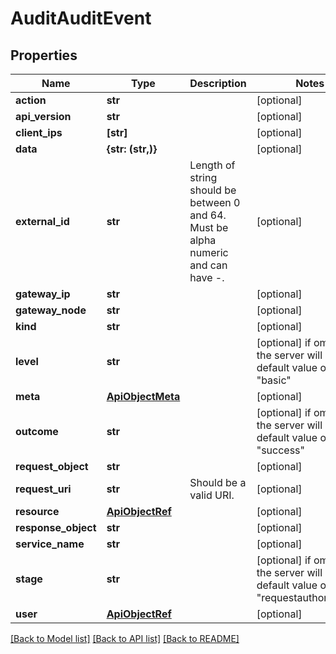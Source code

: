 # AuditAuditEvent

## Properties
Name | Type | Description | Notes
------------ | ------------- | ------------- | -------------
**action** | **str** |  | [optional] 
**api_version** | **str** |  | [optional] 
**client_ips** | **[str]** |  | [optional] 
**data** | **{str: (str,)}** |  | [optional] 
**external_id** | **str** | Length of string should be between 0 and 64. Must be alpha numeric and can have -. | [optional] 
**gateway_ip** | **str** |  | [optional] 
**gateway_node** | **str** |  | [optional] 
**kind** | **str** |  | [optional] 
**level** | **str** |  | [optional]  if omitted the server will use the default value of "basic"
**meta** | [**ApiObjectMeta**](ApiObjectMeta.md) |  | [optional] 
**outcome** | **str** |  | [optional]  if omitted the server will use the default value of "success"
**request_object** | **str** |  | [optional] 
**request_uri** | **str** | Should be a valid URI. | [optional] 
**resource** | [**ApiObjectRef**](ApiObjectRef.md) |  | [optional] 
**response_object** | **str** |  | [optional] 
**service_name** | **str** |  | [optional] 
**stage** | **str** |  | [optional]  if omitted the server will use the default value of "requestauthorization"
**user** | [**ApiObjectRef**](ApiObjectRef.md) |  | [optional] 

[[Back to Model list]](../README.md#documentation-for-models) [[Back to API list]](../README.md#documentation-for-api-endpoints) [[Back to README]](../README.md)


